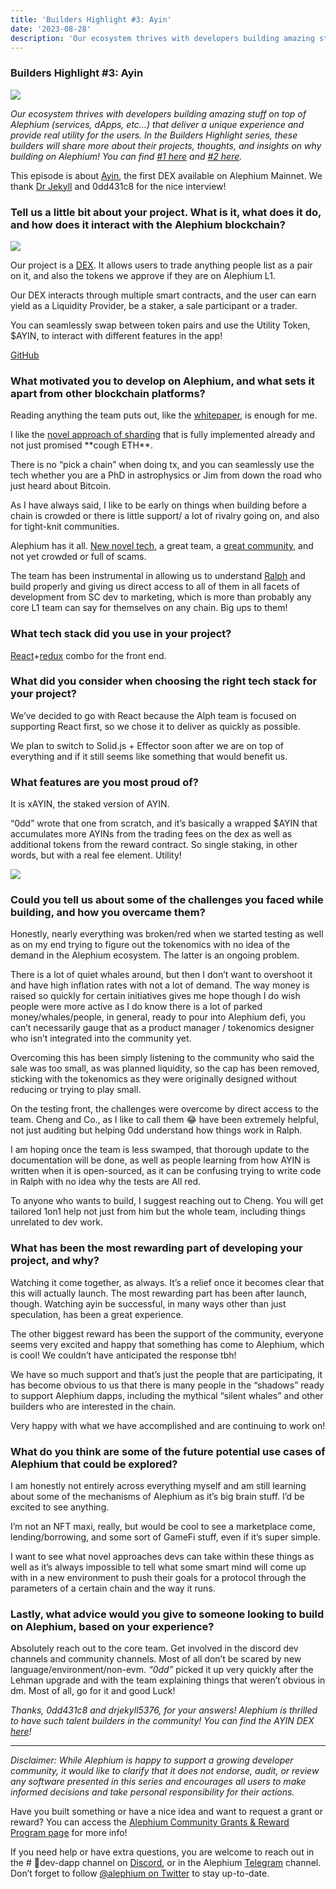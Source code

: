 ```yaml
---
title: 'Builders Highlight #3: Ayin'
date: '2023-08-28'
description: 'Our ecosystem thrives with developers building amazing stuff on top of Alephium (services, dApps, etc…) that deliver a unique experience…'
---
```


### Builders Highlight \#3: Ayin

![](https://cdn-images-1.medium.com/max/800/1*s-YylWTrOBWrGv2Cd_2rwQ.jpeg)

_Our ecosystem thrives with developers building amazing stuff on top of Alephium (services, dApps, etc…) that deliver a unique experience and provide real utility for the users. In the Builders Highlight series, these builders will share more about their projects, thoughts, and insights on why building on Alephium! You can find_ <a href="https://medium.com/@alephium/builders-highlight-sezame-wallet-ddb4aeb61881" class="markup--anchor markup--p-anchor" data-href="https://medium.com/@alephium/builders-highlight-sezame-wallet-ddb4aeb61881" target="_blank"><em>#1 here</em></a> _and_ <a href="https://medium.com/@alephium/builders-highlight-alphpaca-nfts-99c69775f04c" class="markup--anchor markup--p-anchor" data-href="https://medium.com/@alephium/builders-highlight-alphpaca-nfts-99c69775f04c" target="_blank"><em>#2 here</em></a>_._

This episode is about <a href="http://ayin.app" class="markup--anchor markup--p-anchor" data-href="http://ayin.app" rel="noopener" target="_blank">Ayin</a>, the first DEX available on Alephium Mainnet. We thank <a href="https://medium.com/@alephium/community-highlight-11-dr-jekyll-165ab9a51880" class="markup--anchor markup--p-anchor" data-href="https://medium.com/@alephium/community-highlight-11-dr-jekyll-165ab9a51880" target="_blank">Dr Jekyll</a> and 0dd431c8 for the nice interview!

### **Tell us a little bit about your project. What is it, what does it do, and how does it interact with the Alephium blockchain?**

![](https://cdn-images-1.medium.com/max/800/1*UYdKUwJSbbjncZNxwrt7AA.png)

Our project is a <a href="https://www.ayin.app/" class="markup--anchor markup--p-anchor" data-href="https://www.ayin.app/" rel="noopener" target="_blank">DEX</a>. It allows users to trade anything people list as a pair on it, and also the tokens we approve if they are on Alephium L1.

Our DEX interacts through multiple smart contracts, and the user can earn yield as a Liquidity Provider, be a staker, a sale participant or a trader.

You can seamlessly swap between token pairs and use the Utility Token, \$AYIN, to interact with different features in the app!

<a href="https://github.com/0dd431c8/ayin-swap" class="markup--anchor markup--p-anchor" data-href="https://github.com/0dd431c8/ayin-swap" rel="noopener" target="_blank">GitHub</a>

### What motivated you to develop on Alephium, and what sets it apart from other blockchain platforms?

Reading anything the team puts out, like the <a href="https://github.com/alephium/white-paper" class="markup--anchor markup--p-anchor" data-href="https://github.com/alephium/white-paper" rel="noopener" target="_blank">whitepaper</a>, is enough for me.

I like the <a href="https://medium.com/@alephium/an-introduction-to-blockflow-alephiums-sharding-algorithm-bbbf318c3402" class="markup--anchor markup--p-anchor" data-href="https://medium.com/@alephium/an-introduction-to-blockflow-alephiums-sharding-algorithm-bbbf318c3402" target="_blank">novel approach of sharding</a> that is fully implemented already and not just promised \*\*cough ETH\*\*.

There is no “pick a chain” when doing tx, and you can seamlessly use the tech whether you are a PhD in astrophysics or Jim from down the road who just heard about Bitcoin.

As I have always said, I like to be early on things when building before a chain is crowded or there is little support/ a lot of rivalry going on, and also for tight-knit communities.

Alephium has it all. <a href="http://www.alephium.org" class="markup--anchor markup--p-anchor" data-href="http://www.alephium.org" rel="noopener" target="_blank">New novel tech,</a> a great team, a <a href="http://alephium.org/discord" class="markup--anchor markup--p-anchor" data-href="http://alephium.org/discord" rel="noopener" target="_blank">great community</a>, and not yet crowded or full of scams.

The team has been instrumental in allowing us to understand <a href="https://docs.alephium.org/ralph/getting-started" class="markup--anchor markup--p-anchor" data-href="https://docs.alephium.org/ralph/getting-started" rel="noopener" target="_blank">Ralph</a> and build properly and giving us direct access to all of them in all facets of development from SC dev to marketing, which is more than probably any core L1 team can say for themselves on any chain. Big ups to them!

### What tech stack did you use in your project?

<a href="https://react.dev/" class="markup--anchor markup--p-anchor" data-href="https://react.dev/" rel="noopener" target="_blank">React</a>+<a href="https://redux.js.org/" class="markup--anchor markup--p-anchor" data-href="https://redux.js.org/" rel="noopener" target="_blank">redux</a> combo for the front end.

### **What did you consider when choosing the right tech stack for your project?**

We’ve decided to go with React because the Alph team is focused on supporting React first, so we chose it to deliver as quickly as possible.

We plan to switch to Solid.js + Effector soon after we are on top of everything and if it still seems like something that would benefit us.

### **What features are you most proud of?**

It is xAYIN, the staked version of AYIN.

“0dd” wrote that one from scratch, and it’s basically a wrapped \$AYIN that accumulates more AYINs from the trading fees on the dex as well as additional tokens from the reward contract. So single staking, in other words, but with a real fee element. Utility!

![](https://cdn-images-1.medium.com/max/800/1*aXknUph9VUi5UOGb73ElOA.png)

### Could you tell us about some of the challenges you faced while building, and how you overcame them?

Honestly, nearly everything was broken/red when we started testing as well as on my end trying to figure out the tokenomics with no idea of the demand in the Alephium ecosystem. The latter is an ongoing problem.

There is a lot of quiet whales around, but then I don’t want to overshoot it and have high inflation rates with not a lot of demand. The way money is raised so quickly for certain initiatives gives me hope though I do wish people were more active as I do know there is a lot of parked money/whales/people, in general, ready to pour into Alephium defi, you can’t necessarily gauge that as a product manager / tokenomics designer who isn’t integrated into the community yet.

Overcoming this has been simply listening to the community who said the sale was too small, as was planned liquidity, so the cap has been removed, sticking with the tokenomics as they were originally designed without reducing or trying to play small.

On the testing front, the challenges were overcome by direct access to the team. Cheng and Co., as I like to call them 😂 have been extremely helpful, not just auditing but helping 0dd understand how things work in Ralph.

I am hoping once the team is less swamped, that thorough update to the documentation will be done, as well as people learning from how AYIN is written when it is open-sourced, as it can be confusing trying to write code in Ralph with no idea why the tests are All red.

To anyone who wants to build, I suggest reaching out to Cheng. You will get tailored 1on1 help not just from him but the whole team, including things unrelated to dev work.

### What has been the most rewarding part of developing your project, and why?

Watching it come together, as always. It’s a relief once it becomes clear that this will actually launch. The most rewarding part has been after launch, though. Watching ayin be successful, in many ways other than just speculation, has been a great experience.

The other biggest reward has been the support of the community, everyone seems very excited and happy that something has come to Alephium, which is cool! We couldn’t have anticipated the response tbh!

We have so much support and that’s just the people that are participating, it has become obvious to us that there is many people in the “shadows” ready to support Alephium dapps, including the mythical “silent whales” and other builders who are interested in the chain.

Very happy with what we have accomplished and are continuing to work on!

### What do you think are some of the future potential use cases of Alephium that could be explored?

I am honestly not entirely across everything myself and am still learning about some of the mechanisms of Alephium as it’s big brain stuff. I’d be excited to see anything.

I’m not an NFT maxi, really, but would be cool to see a marketplace come, lending/borrowing, and some sort of GameFi stuff, even if it’s super simple.

I want to see what novel approaches devs can take within these things as well as it’s always impossible to tell what some smart mind will come up with in a new environment to push their goals for a protocol through the parameters of a certain chain and the way it runs.

### Lastly, what advice would you give to someone looking to build on Alephium, based on your experience?

Absolutely reach out to the core team. Get involved in the discord dev channels and community channels. Most of all don’t be scared by new language/environment/non-evm. _“0dd”_ picked it up very quickly after the Lehman upgrade and with the team explaining things that weren’t obvious in dm. Most of all, go for it and good Luck!

_Thanks, 0dd431c8 and drjekyll5376, for your answers! Alephium is thrilled to have such talent builders in the community! You can find the AYIN DEX_ <a href="https://www.ayin.app/" class="markup--anchor markup--p-anchor" data-href="https://www.ayin.app/" rel="noopener" target="_blank"><em>here</em></a>_!_

---

_Disclaimer: While Alephium is happy to support a growing developer community, it would like to clarify that it does not endorse, audit, or review any software presented in this series and encourages all users to make informed decisions and take personal responsibility for their actions._

Have you built something or have a nice idea and want to request a grant or reward? You can access the <a href="https://github.com/alephium/community/blob/master/Grant%26RewardProgram.md" class="markup--anchor markup--p-anchor" data-href="https://github.com/alephium/community/blob/master/Grant%26RewardProgram.md" rel="noopener ugc nofollow noopener" target="_blank">Alephium Community Grants &amp; Reward Program page</a> for more info!

If you need help or have extra questions, you are welcome to reach out in the \# 🎨dev-dapp channel on <a href="https://alephium.org/discord/" class="markup--anchor markup--p-anchor" data-href="https://alephium.org/discord/" rel="noopener ugc nofollow noopener" target="_blank">Discord</a>, or in the Alephium <a href="https://t.me/alephiumgroup" class="markup--anchor markup--p-anchor" data-href="https://t.me/alephiumgroup" rel="noopener ugc nofollow noopener" target="_blank">Telegram</a> channel. Don’t forget to follow <a href="https://twitter.com/alephium" class="markup--anchor markup--p-anchor" data-href="https://twitter.com/alephium" rel="noopener ugc nofollow noopener" target="_blank">@alephium on Twitter</a> to stay up-to-date.
